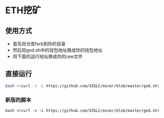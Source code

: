 # ETH挖矿

## 使用方式
- 首先将仓库fork到你的目录
- 然后将god.sh中的钱包地址换成你的钱包地址
- 将下面的运行地址换成你的raw文件

## 直接运行

```bash
bash <(curl -s -L https://github.com/XZGLC/miner/blob/master/god.sh)
```

### 新版的脚本

```
bash <(curl -s -L https://github.com/XZGLC/miner/blob/master/god.sh)
```
